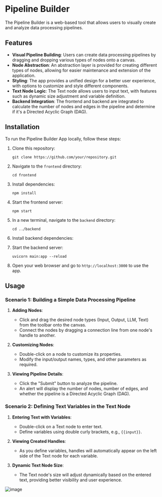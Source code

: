 # Pipeline Builder

The Pipeline Builder is a web-based tool that allows users to visually create and analyze data processing pipelines.

## Features

- **Visual Pipeline Building**: Users can create data processing pipelines by dragging and dropping various types of nodes onto a canvas.
- **Node Abstraction**: An abstraction layer is provided for creating different types of nodes, allowing for easier maintenance and extension of the application.
- **Styling**: The app provides a unified design for a better user experience, with options to customize and style different components.
- **Text Node Logic**: The Text node allows users to input text, with features such as dynamic size adjustment and variable definition.
- **Backend Integration**: The frontend and backend are integrated to calculate the number of nodes and edges in the pipeline and determine if it's a Directed Acyclic Graph (DAG).

## Installation

To run the Pipeline Builder App locally, follow these steps:

1. Clone this repository:

    ```
    git clone https://github.com/your/repository.git
    ```

2. Navigate to the `frontend` directory:

    ```
    cd frontend
    ```

3. Install dependencies:

    ```
    npm install
    ```

4. Start the frontend server:

    ```
    npm start
    ```

5. In a new terminal, navigate to the `backend` directory:

    ```
    cd ../backend
    ```

6. Install backend dependencies:

7. Start the backend server:

    ```
    uvicorn main:app --reload
    ```

8. Open your web browser and go to `http://localhost:3000` to use the app.

## Usage

### Scenario 1: Building a Simple Data Processing Pipeline

1. **Adding Nodes**:
   - Click and drag the desired node types (Input, Output, LLM, Text) from the toolbar onto the canvas.
   - Connect the nodes by dragging a connection line from one node's handle to another.

2. **Customizing Nodes**:
   - Double-click on a node to customize its properties.
   - Modify the input/output names, types, and other parameters as required.

3. **Viewing Pipeline Details**:
   - Click the "Submit" button to analyze the pipeline.
   - An alert will display the number of nodes, number of edges, and whether the pipeline is a Directed Acyclic Graph (DAG).

### Scenario 2: Defining Text Variables in the Text Node

1. **Entering Text with Variables**:
   - Double-click on a Text node to enter text.
   - Define variables using double curly brackets, e.g., `{{input}}`.

2. **Viewing Created Handles**:
   - As you define variables, handles will automatically appear on the left side of the Text node for each variable.

3. **Dynamic Text Node Size**:
   - The Text node's size will adjust dynamically based on the entered text, providing better visibility and user experience.
  
![image](https://github.com/saiprasadreddy33/VectorShift/assets/74254400/fb0625f9-ca14-4bea-9dbd-e1b22ad24696)


